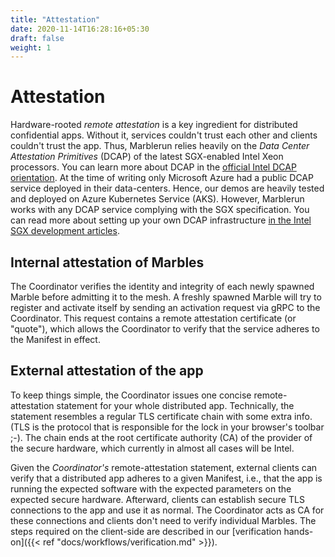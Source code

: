 ```yaml
---
title: "Attestation"
date: 2020-11-14T16:28:16+05:30
draft: false
weight: 1
---
```


# Attestation

Hardware-rooted *remote attestation* is a key ingredient for distributed confidential apps. Without it, services couldn't trust each other and clients couldn't trust the app. Thus, Marblerun relies heavily on the *Data Center Attestation Primitives* (DCAP) of the latest SGX-enabled Intel Xeon processors. You can learn more about DCAP in the [official Intel DCAP orientation](https://download.01.org/intel-sgx/sgx-dcap/1.9/linux/docs/Intel_SGX_DCAP_ECDSA_Orientation.pdf).
At the time of writing only Microsoft Azure had a public DCAP service deployed in their data-centers. Hence, our demos are heavily tested and deployed on Azure Kubernetes Service (AKS).
However, Marblerun works with any DCAP service complying with the SGX specification. You can read more about setting up your own DCAP infrastructure [in the Intel SGX development articles](https://software.intel.com/content/www/us/en/develop/articles/intel-software-guard-extensions-data-center-attestation-primitives-quick-install-guide.html).

## Internal attestation of Marbles

The Coordinator verifies the identity and integrity of each newly spawned Marble before admitting it to the mesh.
A freshly spawned Marble will try to register and activate itself by sending an activation request via gRPC to the Coordinator.
This request contains a remote attestation certificate (or "quote"), which allows the Coordinator to verify that the service adheres to the Manifest in effect.

## External attestation of the app

To keep things simple, the Coordinator issues one concise remote-attestation statement for your whole distributed app. Technically, the statement resembles a regular TLS certificate chain with some extra info. (TLS is the protocol that is responsible for the lock in your browser's toolbar ;-). The chain ends at the root certificate authority (CA) of the provider of the secure hardware, which currently in almost all cases will be Intel.

Given the *Coordinator's* remote-attestation statement, external clients can verify that a distributed app adheres to a given Manifest, i.e., that the app is running the expected software with the expected parameters on the expected secure hardware. Afterward, clients can establish secure TLS connections to the app and use it as normal. The Coordinator acts as CA for these connections and clients don't need to verify individual Marbles. The steps required on the client-side are described in our [verification hands-on]({{< ref "docs/workflows/verification.md" >}}).
